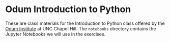 # Odum Introduction to Python

These are class materials for the Introduction to Python class offered by the [Odum Institute](https://odum.unc.edu) at UNC Chapel Hill. The `notebooks` directory contains the Jupyter Notebooks we will use in the exercises.